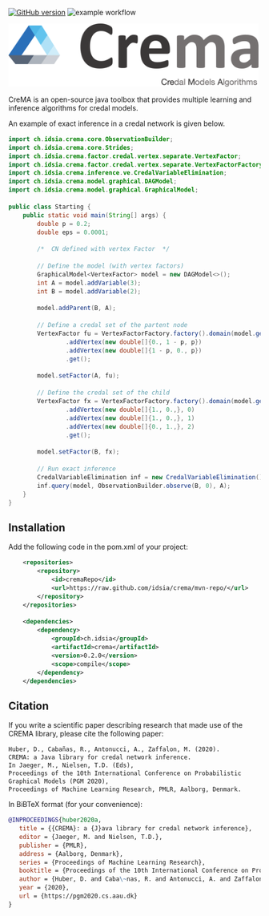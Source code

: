 [![GitHub version](https://badge.fury.io/gh/idsia%2Fcrema.svg)](https://badge.fury.io/gh/idsia%2Fcrema)
![example workflow](https://github.com/IDSIA/crema/actions/workflows/maven.yaml/badge.svg?branch=master)

<img src="docs/static/img/logo.png" alt="Crema" width="500"/>

CreMA is an open-source java toolbox that provides multiple
learning and inference algorithms for credal models.

An example of exact inference in a credal network is given below.

```java
import ch.idsia.crema.core.ObservationBuilder;
import ch.idsia.crema.core.Strides;
import ch.idsia.crema.factor.credal.vertex.separate.VertexFactor;
import ch.idsia.crema.factor.credal.vertex.separate.VertexFactorFactory;
import ch.idsia.crema.inference.ve.CredalVariableElimination;
import ch.idsia.crema.model.graphical.DAGModel;
import ch.idsia.crema.model.graphical.GraphicalModel;

public class Starting {
	public static void main(String[] args) {
		double p = 0.2;
		double eps = 0.0001;

		/*  CN defined with vertex Factor  */

		// Define the model (with vertex factors)
		GraphicalModel<VertexFactor> model = new DAGModel<>();
		int A = model.addVariable(3);
		int B = model.addVariable(2);

		model.addParent(B, A);

		// Define a credal set of the partent node
		VertexFactor fu = VertexFactorFactory.factory().domain(model.getDomain(A), Strides.empty())
				.addVertex(new double[]{0., 1 - p, p})
				.addVertex(new double[]{1 - p, 0., p})
				.get();

		model.setFactor(A, fu);

		// Define the credal set of the child
		VertexFactor fx = VertexFactorFactory.factory().domain(model.getDomain(B), model.getDomain(A))
				.addVertex(new double[]{1., 0.,}, 0)
				.addVertex(new double[]{1., 0.,}, 1)
				.addVertex(new double[]{0., 1.,}, 2)
				.get();

		model.setFactor(B, fx);

		// Run exact inference
		CredalVariableElimination inf = new CredalVariableElimination();
		inf.query(model, ObservationBuilder.observe(B, 0), A);
	}
}
``` 

## Installation

Add the following code in the  pom.xml of your project:

```xml
    <repositories>
        <repository>
            <id>cremaRepo</id>
            <url>https://raw.github.com/idsia/crema/mvn-repo/</url>
        </repository>
    </repositories>

    <dependencies>
        <dependency>
            <groupId>ch.idsia</groupId>
            <artifactId>crema</artifactId>
            <version>0.2.0</version>
            <scope>compile</scope>
        </dependency>
    </dependencies>
```

## Citation

If you write a scientific paper describing research that made use of the CREMA library, please cite the following paper:

```
Huber, D., Cabañas, R., Antonucci, A., Zaffalon, M. (2020).
CREMA: a Java library for credal network inference.
In Jaeger, M., Nielsen, T.D. (Eds), 
Proceedings of the 10th International Conference on Probabilistic Graphical Models (PGM 2020), 
Proceedings of Machine Learning Research, PMLR, Aalborg, Denmark.
```

In BiBTeX format (for your convenience):

```bibtex
@INPROCEEDINGS{huber2020a,
   title = {{CREMA}: a {J}ava library for credal network inference},
   editor = {Jaeger, M. and Nielsen, T.D.},
   publisher = {PMLR},
   address = {Aalborg, Denmark},
   series = {Proceedings of Machine Learning Research},
   booktitle = {Proceedings of the 10th International Conference on Probabilistic Graphical Models ({PGM} 2020)},
   author = {Huber, D. and Caba\~nas, R. and Antonucci, A. and Zaffalon, M.},
   year = {2020},
   url = {https://pgm2020.cs.aau.dk}
}
```
